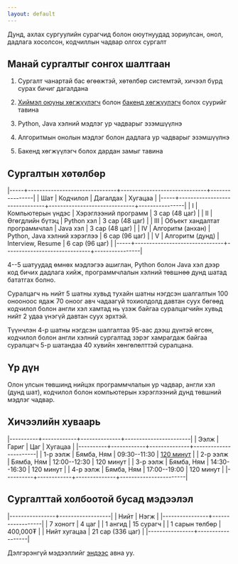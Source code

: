 ```yaml
---
layout: default
---
```


Дунд, ахлах сургуулийн сурагчид болон оюутнуудад зориулсан, онол, дадлага хосолсон, кодчиллын чадвар олгох сургалт

## Манай сургалтыг сонгох шалтгаан

1. Сургалт чанартай бас өгөөжтэй, хөтөлбөр системтэй, хичээл бүрд сурах бичиг дагалдана
   
1. [Хиймэл оюуны хөгжүүлэгч](/faq#ai) болон [бакенд хөгжүүлэгч](/backend) болох суурийг тавина

1. Python, Java хэлний мэдлэг ур чадварыг эзэмшүүлнэ

1. Алгоритмын онолын мэдлэг болон дадлага ур чадварыг эзэмшүүлнэ

1. Бакенд хөгжүүлэгч болох дардан замыг тавина

## Сургалтын хөтөлбөр

|-----+-------------------------------+------------------------------+----------------|
| Шат | Кодчилол                      | Дагалдах                     | Хугацаа        |
|-----+-------------------------------+------------------------------+----------------|
| I   | Компьютерын үндэс             | Хэрэглээний программ         | 3 сар (48 цаг) |
| II  | Өгөгдлийн бүтэц               | Python хэл                   | 3 сар (48 цаг) |
| III | Объект хандалтат программчлал | Java хэл                     | 3 сар (48 цаг) |
| IV  | Алгоритм (анхан)              | Python, Java хэлний хэрэглээ | 6 сар (96 цаг) |
| V   | Алгоритм (дунд)               | Interview, Resume            | 6 сар (96 цаг) |
|-----+-------------------------------+------------------------------+----------------|

4--5 шатуудад өмнөх мэдлэгээ ашиглан, Python болон Java хэл дээр код бичих дадлага хийж, программчлалын хэлний төвшнөө дунд шатад бататгах болно.

Суралцагч нь нийт 5 шатны хувьд тухайн шатны нэгдсэн шалгалтын 100 онооноос ядаж 70 оноог авч чадаагүй тохиолдолд давтан суух бөгөөд кодчилол болон англи хэл хамтад нь үзэж байгаа суралцагчийн хувьд нийт 2 удаа үнэгүй давтан суух эрхтэй.

Түүнчлэн 4-р шатны нэгдсэн шалгалтаа 95-аас дээш дүнтэй өгсөн, кодчилол болон англи хэлний сургалтад зэрэг хамрагдаж байгаа суралцагч 5-р шатандаа 40 хувийн хөнгөлөлттэй суралцана.

## Үр дүн

Олон улсын төвшинд нийцэх программчлалын ур чадвар, англи хэл (дунд шат), кодчилол болон компьютерын хэрэглээний дунд төвшний мэдлэг чадвар.

## Хичээлийн хуваарь

|----------+------------+--------------+-----------------------|
| Ээлж     | Гариг      |          Цаг | Хугацаа               |
|----------+------------+--------------+-----------------------|
| 1-р ээлж | Бямба, Ням | 09:30--11:30 | [120 минут](/faq#120) |
| 2-р ээлж | Бямба, Ням | 12:00--12:30 | 120 минут             |
| 3-р ээлж | Бямба, Ням | 14:30--16:30 | 120 минут             |
| 4-р ээлж | Бямба, Ням | 17:00--19:00 | 120 минут             |
|----------+------------+--------------+-----------------------|

## Сургалттай холбоотой бусад мэдээлэл

|----------------+------------------|
| Нийт           | Нэгж             |
|----------------+------------------|
| 7 хоногт       | 4 цаг            |
| 1 ангид        | 15 сурагч        |
| 1 сарын төлбөр | 400,000₮         |
| Нийт хугацаа   | 21 сар (336 цаг) |
|----------------+------------------|

Дэлгэрэнгүй мэдээллийг [эндээс](./faq) авна уу.
